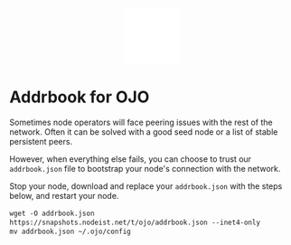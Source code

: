 <p align="center">
  <img height="100" height="auto" src="https://raw.githubusercontent.com/Nodeist/Kurulumlar/main/logos/ojo.png">
</p>


# Addrbook for OJO

Sometimes node operators will face peering issues with the rest of the network. Often it can be solved with a good seed node or a list of stable persistent peers.

However, when everything else fails, you can choose to trust our `addrbook.json` file to bootstrap your node's connection with the network.

Stop your node, download and replace your `addrbook.json` with the steps below, and restart your node.


```
wget -O addrbook.json https://snapshots.nodeist.net/t/ojo/addrbook.json --inet4-only
mv addrbook.json ~/.ojo/config
```
